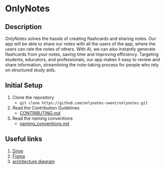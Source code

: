 # OnlyNotes

## Description
OnlyNotes solves the hassle of creating flashcards and sharing notes. Our app will be able to share our notes with all the users of the app, where the users can rate the notes of others. 
With AI, we can also instantly generate flashcards from your notes, saving time and improving efficiency. Targeting students, educators, and professionals, our app makes it easy to review 
and share information, streamlining the note-taking process for people who rely on structured study aids.

## Initial Setup
1. Clone the repository
   - `git clone https://github.com/onlynotes-swent/onlynotes.git`
2. Read the Contribution Guidelines
   - [CONTRIBUTING.md](CONTRIBUTING.md)
3. Read the naming conventions
   - [naming_conventions.md](docs/naming_conventions.md)

## Useful links
1. [Drive](https://drive.google.com/drive/folders/1Z_0MuY4JhpFN-IeMG6ytGRAj3sbTMDrl?usp=drive_link)
2. [Figma](https://www.figma.com/design/qkiGRJgbbuy79hYA70nIec/OnlyNotes-app?node-id=4-191&t=1SxOEvGvdryeW4uC-1)
3. [architecture diagram](https://miro.com/welcomeonboard/T2pLOFVJUG5yaWl0azg3VzhERU5RUjRKZUY1T3Uwc0tibXFSMjdPSlRua0NPNm9NS3BQaVZCOVFQdUlpSGJuY3wzNDU4NzY0NjAzNDA5NTE2NTM5fDI=?share_link_id=106863103050)
